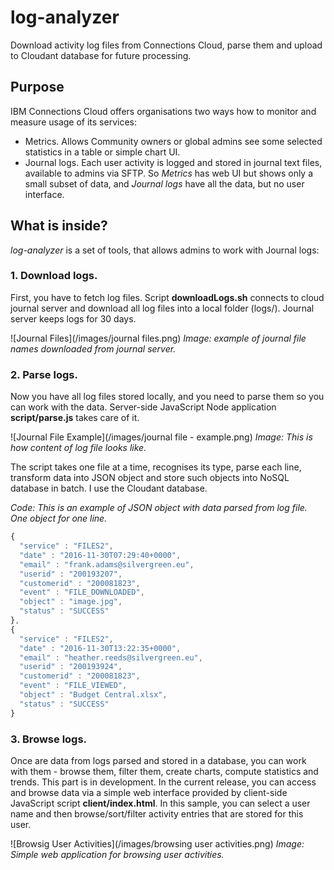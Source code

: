 # log-analyzer
Download activity log files from Connections Cloud, parse them and upload to Cloudant database for future processing.
## Purpose
IBM Connections Cloud offers organisations two ways how to monitor and measure usage of its services:
*   Metrics. Allows Community owners or global admins see some selected statistics in a table or simple chart UI.
*   Journal logs. Each user activity is logged and stored in journal text files, available to admins via SFTP.
So *Metrics* has web UI but shows only a small subset of data, and *Journal logs* have all the data, but no user interface.

## What is inside?
*log-analyzer* is a set of tools, that allows admins to work with Journal logs:
### 1. Download logs.
First, you have to fetch log files. Script **downloadLogs.sh** connects to cloud journal server and download all log files into a local folder (logs/). Journal server keeps logs for 30 days.

![Journal Files](/images/journal files.png)
*Image: example of journal file names downloaded from journal server.*

### 2. Parse logs.
Now you have all log files stored locally, and you need to parse them so you can work with the data.
Server-side JavaScript Node application **script/parse.js** takes care of it.

![Journal File Example](/images/journal file - example.png)
*Image: This is how content of log file looks like.*

The script takes one file at a time, recognises its type, parse each line, transform data into JSON object and store such objects into NoSQL database in batch. I use the Cloudant database.

*Code: This is an example of JSON object with data parsed from log file. One object for one line.*
```javascript
{
  "service" : "FILES2",
  "date" : "2016-11-30T07:29:40+0000",
  "email" : "frank.adams@silvergreen.eu",
  "userid" : "200193207",
  "customerid" : "200081823",
  "event" : "FILE_DOWNLOADED",
  "object" : "image.jpg",
  "status" : "SUCCESS"
},
{
  "service" : "FILES2",
  "date" : "2016-11-30T13:22:35+0000",
  "email" : "heather.reeds@silvergreen.eu",
  "userid" : "200193924",
  "customerid" : "200081823",
  "event" : "FILE_VIEWED",
  "object" : "Budget Central.xlsx",
  "status" : "SUCCESS"
}
```

### 3. Browse logs.
Once are data from logs parsed and stored in a database, you can work with them - browse them, filter them, create charts, compute statistics and trends.
This part is in development. In the current release, you can access and browse data via a simple web interface provided by client-side JavaScript script **client/index.html**.
In this sample, you can select a user name and then browse/sort/filter activity entries that are stored for this user.

![Browsig User Activities](/images/browsing user activities.png)
*Image: Simple web application for browsing user activities.*
